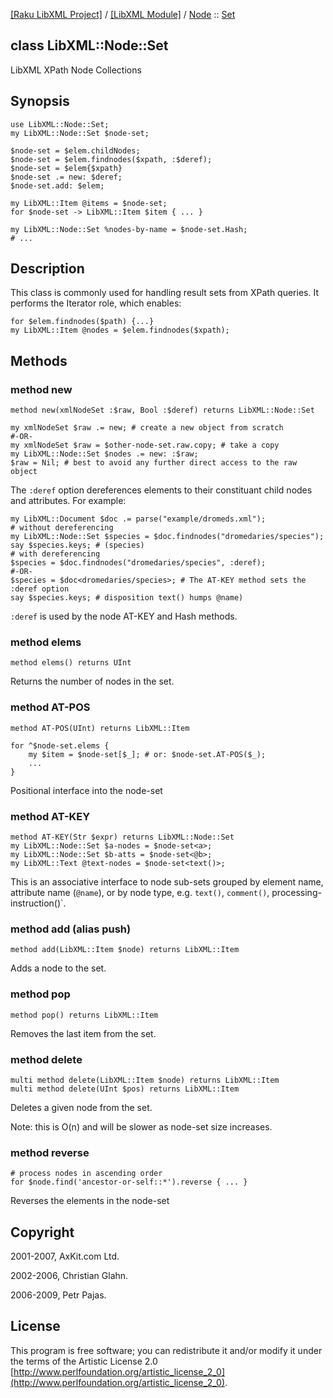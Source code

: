 [[Raku LibXML Project]](https://libxml-raku.github.io)
 / [[LibXML Module]](https://libxml-raku.github.io/LibXML-raku)
 / [Node](https://libxml-raku.github.io/LibXML-raku/Node)
 :: [Set](https://libxml-raku.github.io/LibXML-raku/Node/Set)

class LibXML::Node::Set
-----------------------

LibXML XPath Node Collections

Synopsis
--------

    use LibXML::Node::Set;
    my LibXML::Node::Set $node-set;

    $node-set = $elem.childNodes;
    $node-set = $elem.findnodes($xpath, :$deref);
    $node-set = $elem{$xpath}
    $node-set .= new: $deref;
    $node-set.add: $elem;

    my LibXML::Item @items = $node-set;
    for $node-set -> LibXML::Item $item { ... }

    my LibXML::Node::Set %nodes-by-name = $node-set.Hash;
    # ...

Description
-----------

This class is commonly used for handling result sets from XPath queries. It performs the Iterator role, which enables:

    for $elem.findnodes($path) {...}
    my LibXML::Item @nodes = $elem.findnodes($xpath);

Methods
-------

### method new

    method new(xmlNodeSet :$raw, Bool :$deref) returns LibXML::Node::Set

    my xmlNodeSet $raw .= new; # create a new object from scratch
    #-OR-
    my xmlNodeSet $raw = $other-node-set.raw.copy; # take a copy
    my LibXML::Node::Set $nodes .= new: :$raw;
    $raw = Nil; # best to avoid any further direct access to the raw object

The `:deref` option dereferences elements to their constituant child nodes and attributes. For example:

    my LibXML::Document $doc .= parse("example/dromeds.xml");
    # without dereferencing
    my LibXML::Node::Set $species = $doc.findnodes("dromedaries/species");
    say $species.keys; # (species)
    # with dereferencing
    $species = $doc.findnodes("dromedaries/species", :deref);
    #-OR-
    $species = $doc<dromedaries/species>; # The AT-KEY method sets the :deref option
    say $species.keys; # disposition text() humps @name)

`:deref` is used by the node AT-KEY and Hash methods.

### method elems

    method elems() returns UInt

Returns the number of nodes in the set.

### method AT-POS

    method AT-POS(UInt) returns LibXML::Item

    for ^$node-set.elems {
        my $item = $node-set[$_]; # or: $node-set.AT-POS($_);
        ...
    }

Positional interface into the node-set

### method AT-KEY

    method AT-KEY(Str $expr) returns LibXML::Node::Set
    my LibXML::Node::Set $a-nodes = $node-set<a>;
    my LibXML::Node::Set $b-atts = $node-set<@b>;
    my LibXML::Text @text-nodes = $node-set<text()>;

This is an associative interface to node sub-sets grouped by element name, attribute name (`@name`), or by node type, e.g. `text()`, `comment()`, processing-instruction()`.

### method add (alias push)

    method add(LibXML::Item $node) returns LibXML::Item

Adds a node to the set.

### method pop

    method pop() returns LibXML::Item

Removes the last item from the set.

### method delete

    multi method delete(LibXML::Item $node) returns LibXML::Item
    multi method delete(UInt $pos) returns LibXML::Item

Deletes a given node from the set.

Note: this is O(n) and will be slower as node-set size increases.

### method reverse

    # process nodes in ascending order
    for $node.find('ancestor-or-self::*').reverse { ... }

Reverses the elements in the node-set

Copyright
---------

2001-2007, AxKit.com Ltd.

2002-2006, Christian Glahn.

2006-2009, Petr Pajas.

License
-------

This program is free software; you can redistribute it and/or modify it under the terms of the Artistic License 2.0 [http://www.perlfoundation.org/artistic_license_2_0](http://www.perlfoundation.org/artistic_license_2_0).

